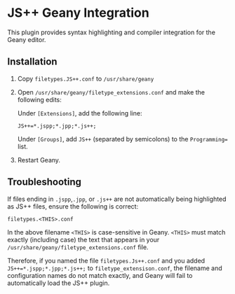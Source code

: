 # JS++ Geany Integration

This plugin provides syntax highlighting and compiler integration for the Geany
editor.

## Installation

1. Copy `filetypes.JS++.conf` to `/usr/share/geany`
2. Open `/usr/share/geany/filetype_extensions.conf` and make the following
edits:

    Under `[Extensions]`, add the following line:

    ```
    JS++=*.jspp;*.jpp;*.js++;
    ```

    Under `[Groups]`, add `JS++` (separated by semicolons) to the `Programming=`
list.
3. Restart Geany.

## Troubleshooting

If files ending in `.jspp`,`.jpp`, or `.js++` are not automatically being 
highlighted as JS++ files, ensure the following is correct:

`filetypes.<THIS>.conf`

In the above filename `<THIS>` is case-sensitive in Geany. `<THIS>` must match
exactly (including case) the text that appears in your
`/usr/share/geany/filetype_extensions.conf` file.

Therefore, if you named the file `filetypes.Js++.conf` and you added
`JS++=*.jspp;*.jpp;*.js++;` to `filetype_extensison.conf`, the filename and
configuration names do not match exactly, and Geany will fail to automatically
load the JS++ plugin.
